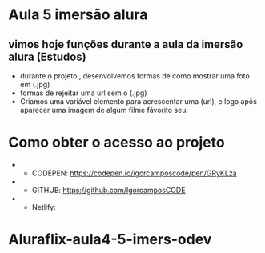 # Aula 5 imersão alura

## vimos hoje funções durante a aula da imersão alura (Estudos)
 
* durante o projeto , desenvolvemos formas de como mostrar uma foto em (.jpg) 
* formas de rejeitar uma url sem o (.jpg)
* Criamos uma variável elemento para acrescentar uma (url), e logo apôs aparecer uma imagem de algum filme fávorito seu.

# Como obter o acesso ao projeto 

* * CODEPEN: https://codepen.io/igorcamposcode/pen/GRyKLza
* * GITHUB: https://github.com/IgorcamposCODE
* * Netlify: 
 

# Aluraflix-aula4-5-imers-odev
